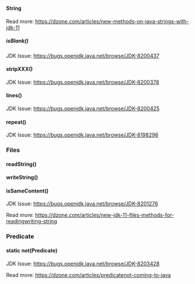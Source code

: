 
###

#### String

Read more: https://dzone.com/articles/new-methods-on-java-strings-with-jdk-11 

##### isBlank()

JDK Issue: https://bugs.openjdk.java.net/browse/JDK-8200437

#### stripXXX()

JDK Issue: https://bugs.openjdk.java.net/browse/JDK-8200378

#### lines()

JDK Issue: https://bugs.openjdk.java.net/browse/JDK-8200425

#### repeat()

JDK Issue: https://bugs.openjdk.java.net/browse/JDK-8198296

### Files

#### readString()
#### writeString()
#### isSameContent()

JDK Issue: https://bugs.openjdk.java.net/browse/JDK-8201276

Read more: https://dzone.com/articles/new-jdk-11-files-methods-for-readingwriting-string

### Predicate
#### static not(Predicate)

JDK Issue: https://bugs.openjdk.java.net/browse/JDK-8203428

Read more: https://dzone.com/articles/predicatenot-coming-to-java